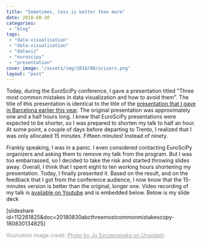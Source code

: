 ```yaml
---
title: "Sometimes, less is better than more"
date: 2018-08-30
categories: 
 - "blog"
tags: 
 - "data-visualisation"
 - "data-visualization"
 - "dataviz"
 - "euroscipy"
 - "presentation"
cover_image: "/assets/img/2018/08/scisors.png"
layout: "post"
---
```


Today, during the EuroSciPy conference, I gave a presentation titled "Three most common mistakes in data visualization and how to avoid them". The title of this presentation is identical to the title of the [presentation that I gave in Barcelona earlier this year](http://gorelik.net/2018/03/21/three-most-common-mistakes-in-data-visualization-%e2%80%a8and-how-to-avoid-them-now-the-slides/). The original presentation was approximately one and a half hours long. I knew that EuroSciPy presentations were expected to be shorter, so I was prepared to shorten my talk to half an hour. At some point, a couple of days before departing to Trento, I realized that I was only allocated 15 minutes. Fifteen minutes! Instead of ninety.

Frankly speaking, I was in a panic. I even considered contacting EuroSciPy organizers and asking them to remove my talk from the program. But I was too embarrassed, so I decided to take the risk and started throwing slides away. Overall, I think that I spent eight to ten working hours shortening my presentation. Today, I finally presented it. Based on the result, and on the feedback that I got from the conference audience, I now know that the 15-minutes version is better than the original, longer one. Video recording of my talk is [available on Youtube](https://youtu.be/3btpy146nGc?t=1h25m4s) and is embedded below. Below is my slide deck

[slideshare id=112261825&doc=20180830abcthreemostcommonmistakescopy-180830134825]

<span style="color:#999999;">Illustration image credit: <a style="color:#999999;" href="https://unsplash.com/photos/9OKGEVJiTKk" target="_blank" rel="noopener">Photo by Jo Szczepanska on Unsplash</a></span>
